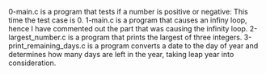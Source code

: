 0-main.c is a program that tests if a number is positive or negative: This time the test case is 0.
1-main.c is a program that causes an infiny loop, hence I have commented out the part that was causing the infinity loop.
2-largest_number.c is a program that prints the largest of three integers.
3-print_remaining_days.c is a program converts a date to the day of year and determines how many days are left in the year, taking leap year into consideration.
